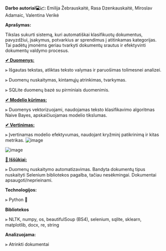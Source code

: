**Darbo autoriai💻📈:** Emilija Žebrauskaitė, Rasa Dzenkauskaitė, Miroslav Adamaic, Valentina Verikė

****Aprašymas:****

Tikslas sukurti sistemą, kuri automatiškai klasifikuotų dokumentus, pavyzdžiui, įsakymus, potvarkius ar sprendimus į atitinkamas kategorijas. 
Tai padėtų įmonėms geriau tvarkyti dokumentų srautus ir efektyvinti dokumentų valdymo procesus.

**<a href=https://github.com/rasadzen/Automatic-classification-of-documents/blob/main/duomenu_nuskaitymas.py> ✔ Duomenys:</a>**


⫸  Išgautas tekstas, atliktas teksto valymas ir paruošimas tolimesnei analizei.

⫸  Duomenų nuskaitymas, kintamųjų atrinkimas, tvarkymas.

⫸  SQLite duomenų bazė su pirminiais duomenimis.


**<a href=https://github.com/rasadzen/Automatic-classification-of-documents/blob/main/model.ipynb> ✔ Modelio kūrimas:</a>**

⫸  Duomenys vektorizuojami, naudojamas teksto klasifikavimo algoritmas Naive Bayes, apskaičiuojamas modelio tikslumas.


**<a href=https://github.com/rasadzen/Automatic-classification-of-documents/tree/main/vertinimai> ✔ Vertinimas:</a>**

⫸  Įvertinamas modelio efektyvumas, naudojant kryžminį patikrinimą ir kitas metrikas. 
![image](https://github.com/rasadzen/Automatic-classification-of-documents/assets/163419930/da28a19c-e91d-4b9b-8655-60188b4c0af4)


![image](https://github.com/rasadzen/Automatic-classification-of-documents/assets/163419930/0543ba5b-e488-4d9c-b2ae-64a78239b704)



**<a href=https://github.com/rasadzen/Automatic-classification-of-documents/blob/main/Scrape.py>📝 Iššūkiai:</a>**

⫸  Duomenų nuskaitymo automatizavimas. Bandyta dokumentų tipus nuskaityti Selenium bibliotekos pagalba, tačiau nesėkmingai. Dokumentai apsaugoti/neprieinami.

**Technologijos:**

⫸  Python 🐍

**Bibliotekos**


⫸  NLTK, numpy, os, beautifulSoup (BS4), selenium, sqlite, sklearn, matplotlib, docx, re, string 


**Analizuojama:** 

⫸  Atrinkti dokumentai



    
